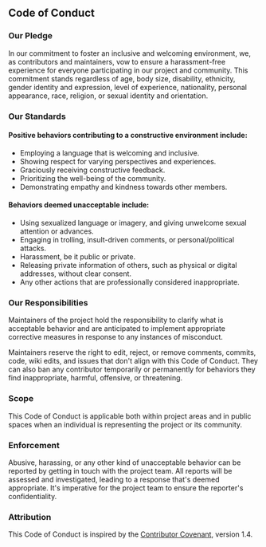 ## Code of Conduct

### Our Pledge

In our commitment to foster an inclusive and welcoming environment, we, as contributors and maintainers, vow to ensure a harassment-free experience for everyone participating in our project and community. This commitment stands regardless of age, body size, disability, ethnicity, gender identity and expression, level of experience, nationality, personal appearance, race, religion, or sexual identity and orientation.

### Our Standards

#### Positive behaviors contributing to a constructive environment include:

- Employing a language that is welcoming and inclusive.
- Showing respect for varying perspectives and experiences.
- Graciously receiving constructive feedback.
- Prioritizing the well-being of the community.
- Demonstrating empathy and kindness towards other members.

#### Behaviors deemed unacceptable include:

- Using sexualized language or imagery, and giving unwelcome sexual attention or advances.
- Engaging in trolling, insult-driven comments, or personal/political attacks.
- Harassment, be it public or private.
- Releasing private information of others, such as physical or digital addresses, without clear consent.
- Any other actions that are professionally considered inappropriate.

### Our Responsibilities

Maintainers of the project hold the responsibility to clarify what is acceptable behavior and are anticipated to implement appropriate corrective measures in response to any instances of misconduct.

Maintainers reserve the right to edit, reject, or remove comments, commits, code, wiki edits, and issues that don't align with this Code of Conduct. They can also ban any contributor temporarily or permanently for behaviors they find inappropriate, harmful, offensive, or threatening.

### Scope

This Code of Conduct is applicable both within project areas and in public spaces when an individual is representing the project or its community.

### Enforcement

Abusive, harassing, or any other kind of unacceptable behavior can be reported by getting in touch with the project team. All reports will be assessed and investigated, leading to a response that's deemed appropriate. It's imperative for the project team to ensure the reporter's confidentiality.

### Attribution

This Code of Conduct is inspired by the [Contributor Covenant](https://www.contributor-covenant.org/), version 1.4.
